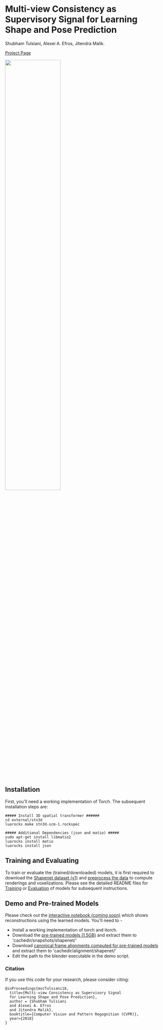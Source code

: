 # Multi-view Consistency as Supervisory Signal for Learning Shape and Pose Prediction

Shubham Tulsiani, Alexei A. Efros, Jitendra Malik.

[Project Page](https://shubhtuls.github.io/mvcSnP/)

<img src="https://shubhtuls.github.io/mvcSnP/resources/images/teaser.png" width="60%">

## Installation

First, you'll need a working implementation of Torch. The subsequent installation steps are:
```
##### Install 3D spatial transformer ######
cd external/stn3d
luarocks make stn3d-scm-1.rockspec

##### Additional Dependencies (json and matio) #####
sudo apt-get install libmatio2
luarocks install matio
luarocks install json
```

## Training and Evaluating
To train or evaluate the (trained/downloaded) models, it is first required to download the [Shapenet dataset (v1)](https://www.shapenet.org/) and [preprocess the data](docs/preprocessing.md) to compute renderings and voxelizations. Please see the detailed README files for [Training](docs/training.md) or [Evaluation](docs/evaluation.md) of models for subsequent instructions.

## Demo and Pre-trained Models
Please check out the [interactive notebook (coming soon)](demo/demo.ipynb) which shows reconstructions using the learned models. You'll need to - 
- Install a working implementation of torch and itorch.
- Download the [pre-trained models (1.5GB)](https://people.eecs.berkeley.edu/~shubhtuls/cachedir/mvcSnp/shapenet.tar.gz)  and extract them to 'cachedir/snapshots/shapenet/'
- Download [canonical frame alignments computed for pre-trained models](https://people.eecs.berkeley.edu/~shubhtuls/cachedir/mvcSnp/snet_alignments.tar.gz) and extract them to 'cachedir/alignment/shapenet/'
- Edit the path to the blender executable in the demo script.

### Citation
If you use this code for your research, please consider citing:
```
@inProceedings{mvcTulsiani18,
  title={Multi-view Consistency as Supervisory Signal
  for Learning Shape and Pose Prediction},
  author = {Shubham Tulsiani
  and Alexei A. Efros
  and Jitendra Malik},
  booktitle={Computer Vision and Pattern Regognition (CVPR)},
  year={2018}
}
```
